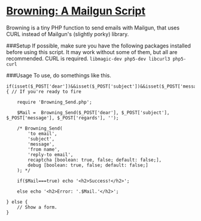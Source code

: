 [Browning: A Mailgun Script](https://github.com/eustasy/browning-a-mailgun-script)
=======================

Browning is a tiny PHP function to send emails with Mailgun, that uses CURL instead of Mailgun's (slightly porky) library.

###Setup
If possible, make sure you have the following packages installed before using this script. It may work without some of them, but all are recommended. CURL is required.
`libmagic-dev php5-dev libcurl3 php5-curl`

###Usage
To use, do somethings like this.
```
if(isset($_POST['dear'])&&isset($_POST['subject'])&&isset($_POST['message'])) { // If you're ready to fire

	require 'Browning_Send.php';

	$Mail =  Browning_Send($_POST['dear'], $_POST['subject'], $_POST['message'], $_POST['regards'], '');

	/* Browning_Send(
		'to email',
		'subject',
		'message',
		'from name',
		'reply-to email',
		recaptcha [boolean: true, false; default: false;],
		debug [boolean: true, false; default: false;]
	); */

	if($Mail===true) echo '<h2>Success!</h2>';

	else echo '<h2>Error: '.$Mail.'</h2>';

} else {
	// Show a form.
}
```
